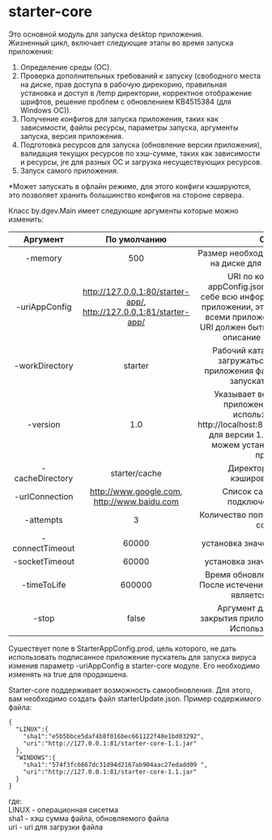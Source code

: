 # starter-core

Это основной модуль для запуска desktop приложения. <br>
Жизненный цикл, включает следующие этапы во время запуска приложения:
<ol>
<li>Определение среды (ОС).</li>
<li>Проверка дополнительных требований к запуску (свободного места на диске, прав доступа в рабочую дирекорию, правильная установка и доступ в /temp директории, корректное отображение шрифтов, решение проблем с обновлением KB4515384 (для Windows OC)).</li>
<li>Получение конфигов для запуска приложения, таких как зависимости, файлы ресурсы, параметры запуска, аргументы запуска, версия приложения.</li>
<li>Подготовка ресурсов для запуска (обновление версии приложения), валидация текущих ресурсов по хэш-сумме, таких как зависимости и ресурсы, jre для разных ОС и загрузка несуществующих ресурсов.</li>
<li>Запуск самого приложения.</li>
</ol>

*Может запускать в офлайн режиме, для этого конфиги кэшируются, это позволяет хранить большинство конфигов на стороне сервера.<br>

Класс by.dgev.Main имеет следующие аргументы которые можно изменить:<br>

| Аргумент | По умолчанию | Описание |
| :------: | :-----------: | :-------: |
| -memory| 500 | Размер необходимого свободного места на диске для загрузки приложения |  
| -uriAppConfig| http://127.0.0.1:80/starter-app/, http://127.0.0.1:81/starter-app/ | URI по которому доступен appConfig.json, который содержит в себе всю информациюя о запускаемом приложении, этот конфиг используется всеми приложениями по умолчанию. URI должен быть указан без версии, см. описание параметра версии|  
| -workDirectory| starter  |Рабочий каталог, в который будут загружаться необходимые для приложения файлы и в котором будет запускаться приложение|  
| -version| 1.0 | Указывает версию запускаемого приложения. Поэтому будет использоваться конфиг http://localhost:81/app/1.0/appConfig.json для версии 1.0. Таким образом, мы можем установить старые версии приложения| 
|-cacheDirectory| starter/cache  | Директория для хранения кэшированных конфигов  |  
|-urlConnection| http://www.google.com, http://www.baidu.com | Список сайтов для проверки подключения к Интернету |
|-attempts| 3 | Количество попыток на восстановление соединения|
|-connectTimeout| 60000  |установка значения setConnectTimeout|
|-socketTimeout| 60000  |установка значения setSocketTimeout|
|-timeToLife| 600000 | Время обновления файла в секундах. После истечения данного времени файл является не актуальным |
|-stop|false| Аргумент для автоматического закрытия приложения после установки. Используется для тестов|

Сушествует поле в StarterAppConfig.prod, цель которого, не дать использовать подписанное приложение пускатель для запуска вируса изменив параметр -uriAppConfig в starter-core модуле. Его необходимо изменять на true для продакшена.

Starter-core поддерживает возможность самообновления. Для этого, вам необходимо создать файл starterUpdate.json. Пример содержимого файла:
```
{
  "LINUX":{
	"sha1":"e5b5bbce5daf4b8f016bec661122f48e1bd03292",
	"uri":"http://127.0.0.1:81/starter-core-1.1.jar"
  },
  "WINDOWS":{
	"sha1":"574f3fc6667dc31d94d2167ab904aac27edadd09 ",
	"uri":"http://127.0.0.1:81/starter-core-1.1.jar"
  }
}
```
где:<br>
LINUX - операционная сисетма<br>
sha1 - хэш сумма файла, обновляемого файла<br>
uri - uri для загрузки файла<br>
